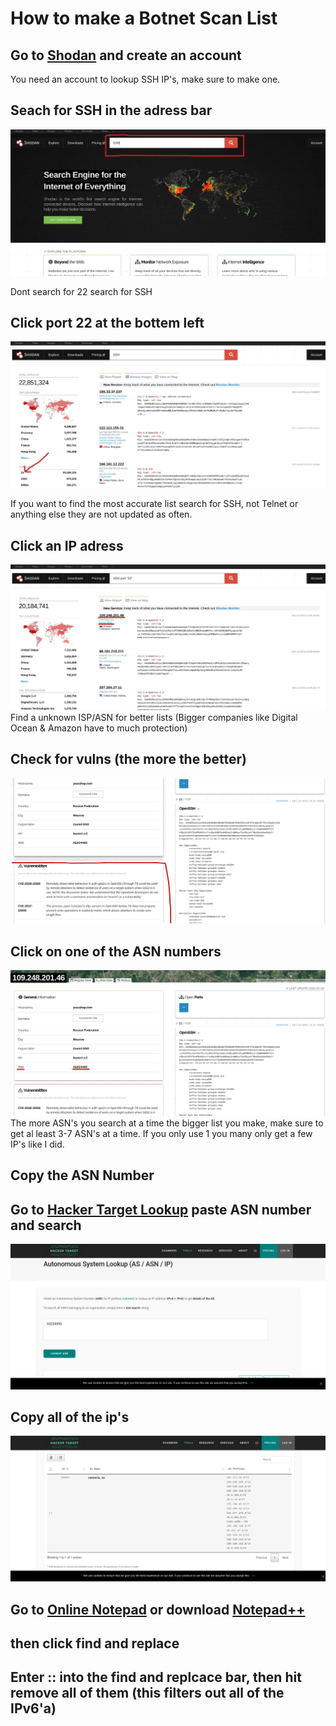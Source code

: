 # How to make a Botnet Scan List

## Go to [Shodan](https://account.shodan.io/register) and create an account
You need an account to lookup SSH IP's, make sure to make one.
## Seach for SSH in the adress bar

![SearchSSH](/images/SearchSSH.png)

Dont search for 22 search for SSH
## Click port 22  at the bottem left

![Click22](/images/Click22.png)

If you want to find the most accurate list search for SSH, not Telnet or anything else they are not updated as often. 
## Click an IP adress

![ClickIP](/images/ClickIP.png)
Find a unknown ISP/ASN for better lists (Bigger companies like Digital Ocean & Amazon have to much protection)

## Check for vulns (the more the better)

![CheckVulns](/images/CheckVulns.png)

## Click on one of the ASN numbers

![ClickASN](/images/ClickASN.png)
The more ASN's you search at a time the bigger list you make, make sure to get al least 3-7 ASN's at a time. If you only use 1 you many only get a few IP's like I did.

## Copy the ASN Number

## Go to [Hacker Target Lookup](https://hackertarget.com/as-ip-lookup/) paste ASN number and search

![SearchASN](/images/SearchASN.png)


## Copy all of the ip's

![IPList](/images/IPList.png)

## Go to [Online Notepad](https://onlinenotepad.org/notepad) or download [Notepad++](https://notepad-plus-plus.org/downloads/)

## then click find and replace

## Enter  :: into the find and replcace bar, then hit remove all of them (this filters out all of the IPv6'a)
